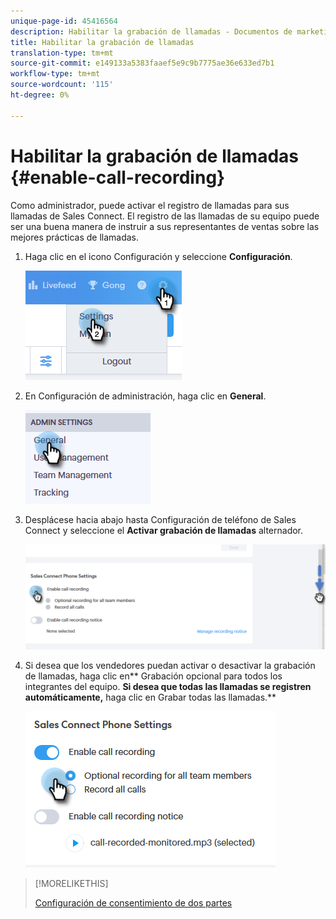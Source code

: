 ```yaml
---
unique-page-id: 45416564
description: Habilitar la grabación de llamadas - Documentos de marketing - Documentación del producto
title: Habilitar la grabación de llamadas
translation-type: tm+mt
source-git-commit: e149133a5383faaef5e9c9b7775ae36e633ed7b1
workflow-type: tm+mt
source-wordcount: '115'
ht-degree: 0%

---
```



# Habilitar la grabación de llamadas {#enable-call-recording}

Como administrador, puede activar el registro de llamadas para sus llamadas de Sales Connect. El registro de las llamadas de su equipo puede ser una buena manera de instruir a sus representantes de ventas sobre las mejores prácticas de llamadas.

1. Haga clic en el icono Configuración y seleccione **Configuración**.

   ![](assets/one.png)

1. En Configuración de administración, haga clic en **General**.

   ![](assets/two.png)

1. Desplácese hacia abajo hasta Configuración de teléfono de Sales Connect y seleccione el **Activar grabación de llamadas** alternador.

   ![](assets/three.png)

1. Si desea que los vendedores puedan activar o desactivar la grabación de llamadas, haga clic en** Grabación opcional para todos los integrantes del equipo. **Si desea que todas las llamadas se registren automáticamente,** haga clic en Grabar todas las llamadas.**

   ![](assets/four.png)

>[!MORELIKETHIS]
>
>[Configuración de consentimiento de dos partes](http://docs.marketo.com/x/dgC1Ag)

